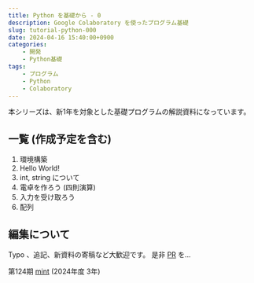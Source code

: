 ```yaml
---
title: Python を基礎から - 0
description: Google Colaboratory を使ったプログラム基礎
slug: tutorial-python-000
date: 2024-04-16 15:40:00+0900
categories:
    - 開発
    - Python基礎
tags:
    - プログラム
    - Python
    - Colaboratory
---
```


本シリーズは、新1年を対象とした基礎プログラムの解説資料になっています。

## 一覧 (作成予定を含む)
1. 環境構築
1. Hello World!
1. int, string について
1. 電卓を作ろう (四則演算)
1. 入力を受け取ろう
1. 配列

## 編集について
Typo 、追記、新資料の寄稿など大歓迎です。
是非 [PR](https://github.com/takasaki-physics/takasaki-physics.github.io/pulls) を…

第124期 [mint](https://github.com/mint73) (2024年度 3年)
